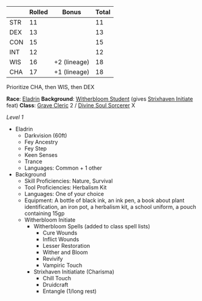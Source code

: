 |     | Rolled | Bonus        | Total |
| --- | ------ | ------------ | ----- |
| STR | 11     |              | 11    |
| DEX | 13     |              | 13    |
| CON | 15     |              | 15    |
| INT | 12     |              | 12    |
| WIS | 16     | +2 (lineage) | 18    |
| CHA | 17     | +1 (lineage) | 18    |

Prioritize CHA, then WIS, then DEX

**Race**: [Eladrin](http://dnd5e.wikidot.com/lineage:eladrin)
**Background**: [Witherbloom Student](https://dnd5e.wikidot.com/background:witherbloom-student) (gives [Strixhaven Initiate](http://dnd5e.wikidot.com/feat:strixhaven-initiate) feat)
**Class**: [Grave Cleric](https://dnd5e.wikidot.com/cleric:grave) 2 / [Divine Soul Sorcerer](https://dnd5e.wikidot.com/sorcerer:divine-soul) X

*Level 1*
- Eladrin
	- Darkvision (60ft)
	- Fey Ancestry
	- Fey Step
	- Keen Senses
	- Trance
	- Languages: Common + 1 other
- Background
	- Skill Proficiencies: Nature, Survival
	- Tool Proficiencies: Herbalism Kit
	- Languages: One of your choice
	- Equipment: A bottle of black ink, an ink pen, a book about plant identification, an iron pot, a herbalism kit, a school uniform, a pouch containing 15gp
	- Witherbloom Initiate
		- Witherbloom Spells (added to class spell lists)
			- Cure Wounds
			- Inflict Wounds
			- Lesser Restoration
			- Wither and Bloom
			- Revivify
			- Vampiric Touch
		- Strixhaven Initiatiate (Charisma)
			- Chill Touch
			- Druidcraft
			- Entangle (1/long rest)